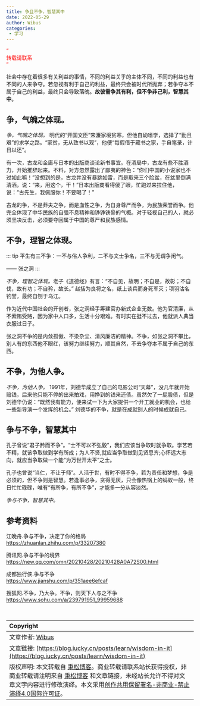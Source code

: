 ```yaml
---
title: 争且不争，智慧其中
date: 2022-05-29
author: Wibus
categories:
 - 学习
---
```


<font color="red">“<br>转载请联系<br>”</font>

社会中存在着很多有关利益的事情，不同的利益关乎的主体不同，不同的利益也有不同的人来争夺。若忽视有利于自己的利益，最终只会被时代所抛弃；若争夺本不属于自己的利益，最终只会导致落魄。<strong>故彼需争其有利，但不争非己利，智慧其中</strong>。

## 争，气魄之体现。

<em>争，气魄之体现。</em> 明代的“开国文臣”宋濂家境贫寒，但他自幼嗜学，选择了“勤且艰”的求学之路。“家贫，无从致书以观”，他便“每假借于藏书之家，手自笔录，计日以还”。

有一次，古龙和金庸与日本的出版商谈论新书事宜。在酒局中，古龙有些不胜酒力，开始推辞起来。不料，对方忽然露出了鄙夷的神色：“你们中国的小说家也不过如此嘛！”没想到的是，古龙并没有暴跳如雷，而是取来三个脸盆，在盆里倒满清酒，说：“来，用这个，干！”日本出版商看得傻了眼，忙跑过来拉住他，说：“古先生，我佩服你！不要喝了！”

古龙的争，不是莽夫之争，而是血性之争，为自身尊严而争，为民族荣誉而争。他完全体现了中华民族的自强不息精神和铮铮铁骨的气概。对于轻视自己的人，就必须坚决反击，必须要夺回属于中国的尊严和民族感情。

## 不争，理智之体现。

::: tip
平生有三不争：一不与俗人争利，二不与文士争名，三不与无谓争闲气。

—— 张之洞
:::

<em>不争，理智之体现。</em>老子《道德经》有言：“不自见，故明；不自是，故彰；不自伐，故有功；不自矜，故长。” 赵括为良将之名，纸上谈兵而身死军灭；项羽沽名钓誉，最终自刎于乌江。

作为近代中国社会的开创者，张之洞经手筹建官办新式企业无数。他为官清廉，从不索贿受赂，因为家中人口多，生活十分艰难。有时实在挺不过去，他就派人典当衣服过日子。

张之洞不争的是内敛孤傲、不染杂尘、清风廉洁的精神。不争，如张之洞不攀比，别人有的东西他不眼红，该努力继续努力，顺其自然，不去争夺本不属于自己的东西。

## 不争，为他人争。

<em>不争，为他人争。</em> 1991年，刘德华成立了自己的电影公司“天幕”，没几年就开始赔钱，后来他只能不停的出来拍戏，用挣到的钱来还债。虽然欠了一屁股债，但是刘德华仍说：“既然我有能力，便来试一下为大家提供一个开工就业的机会，也给一些新导演一个发挥的机会。” 刘德华的不争，就是在成就别人的时候成就自己。

## 争与不争，智慧其中

孔子曾说“君子矜而不争”。“士不可以不弘毅”，我们应该当争取时就争取。学艺若不精，就该争取做到学有所成；为人不贤,就应当争取做到见贤思齐;心怀远大志向，就应当争取做一个能“为万世开太平”之士。

孔子也曾说“当仁，不让于师”。人活于世，有时不得不争，若为责任和梦想，争是必须的，但不争则是智慧。若逢事必争，贪得无厌，只会像热锅上的蚂蚁一般，终日忙忙碌碌，唯有“有所争，有所不争”，才能多一分从容淡然。

<em>争与不争，智慧其中。</em>

## 参考资料

江晚舟.争与不争，决定了你的格局<br>
https://zhuanlan.zhihu.com/p/33207380

腾讯网.争与不争的境界<br>
https://new.qq.com/omn/20210428/20210428A0A72S00.html

成都独行侠.争与不争<br>
https://www.jianshu.com/p/351aee6efcaf

搜狐网.不争，乃大争。不争，则天下人与之不争<br>
https://www.sohu.com/a/239791951_99959688

<br>

| Copyright |
| :-----|
| 文章作者: <a href="mailto:undefined">Wibus</a> |
| 文章链接: [https://blog.iucky.cn/posts/learn/wisdom-in-it](https://blog.iucky.cn/posts/learn/wisdom-in-it) |
| 版权声明: 本文转载自 [秉松博客](https://blog.iucky.cn)。商业转载请联系站长获得授权，非商业转载请注明来自 [秉松博客](https://blog.iucky.cn) 和文章链接，未经站长允许不得对文章文字内容进行修改演绎。本文采用[创作共用保留署名-非商业-禁止演绎4.0国际许可证](https://creativecommons.org/licenses/by-nc-nd/4.0/)。 |
